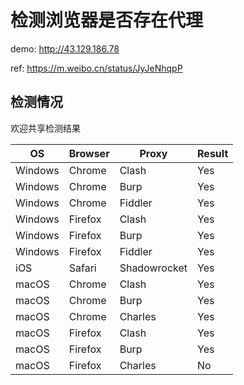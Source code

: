 # 检测浏览器是否存在代理

demo: http://43.129.186.78

ref: https://m.weibo.cn/status/JyJeNhqpP

## 检测情况

欢迎共享检测结果

OS|Browser|Proxy|Result
-|-|-|-
Windows|Chrome|Clash|Yes
Windows|Chrome|Burp|Yes
Windows|Chrome|Fiddler|Yes
Windows|Firefox|Clash|Yes
Windows|Firefox|Burp|Yes
Windows|Firefox|Fiddler|Yes
iOS|Safari|Shadowrocket|Yes
macOS|Chrome|Clash|Yes
macOS|Chrome|Burp|Yes
macOS|Chrome|Charles|Yes
macOS|Firefox|Clash|Yes
macOS|Firefox|Burp|Yes
macOS|Firefox|Charles|No